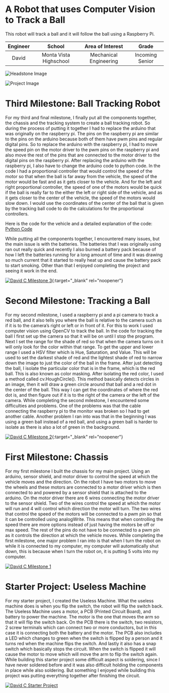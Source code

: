 ﻿# A Robot that uses Computer Vision to Track a Ball
This robot will track a ball and it will follow the ball using a Raspberry Pi.

| **Engineer** | **School** | **Area of Interest** | **Grade** |
|:--:|:--:|:--:|:--:|
| David | Monta Vista Highschool | Mechanical Engineering | Incoming Senior

![Headstone Image](https://lh3.googleusercontent.com/pw/AM-JKLVbcVsXtbVDlJuw0to8qprEm4nzvpmechAxXFTnBjrnaQnZk5eflwQXT3I46UE1jroaWahA_ZodNRUtbbHt7iFZwZqHAU7C8B2Qf57jLTXL7Mm-1x0gQ9uiL_iphZOY8YwViqiN2oftpD9LLPRMid0=s1934-no?authuser=0)

![Project Image](https://lh3.googleusercontent.com/tOqyTUoC3ask_Ot1INQlVyUBfarqkv_xvjJJ1TBR5UhxIvoH_E6EZuh_RP8Nvu3RbjaDTdOuLxUfWw2IhrR1hmUxush5usUF50mcTsLLIETjn0NXVe4g-xz4ekcJVpcMBzp8Oq3SYVo_Ie6f48iIEeIpKQz9v7RMPsT9k_-9xNZt8rD1XrdTz0H94GSSLjGev4bS53SsTB5cTlKv7wwmfud7FzXdpaxouWoBMQisX3wXS9JNvhXA_E7FfeBTLdoFK2hr4VbLJQC5hSfp9wx3bdMTFkyblBk_282Jp4w1QrByarFPxhyUUrcEEBkoOoU5Ptyv4UKgluDyudT0e9kmv91DWY1BZnkcZsIMCj87yEQamWMU9RzD7vopzU7MiE_cWYueSpqOfzhdfjYW-q14eWLw_CxDHazn6LwPaCn-gIkfQMxthF3WivtK6efVN-MPTfitct0KMj8OZoyBl6McjFlJbuhc59XH08O7zbq0aEQtSQSu49m9zp6L4MyCVFoEZp5tTtc50WSuGUaZ6XdYddtyZO-K8xetpZBx1vOvHyc1jOCzjQSe0Rnkv0EFHTG1kXszs7_I7griqGUMTC1f-X_xGjAK24Hd_J8cpw7Rmb4TmP98nf6uhnnznCUjbXIpIIg0w1R917MJxND3FzXDyGpaR_zmmntYdtHtNNpN9V4coCBuEhhrfQZjBfouGU7Jzja1wD7CiqSAn2ZVWiajzxnNRoXRFCl_QPyzOBT2tjkVYwKFw3_TGsNqzMI=w756-h1007-no?authuser=0)
  
# Third Milestone: Ball Tracking Robot
For my third and final milestone, I finally put all the components together, the chassis and the tracking system to create a ball tracking robot. So during the process of putting it together I had to replace the arduino that was originally on the raspberry pi. The pins on the raspberry pi are similar to the pins on the arduino because both of them have pwm pins and regular digital pins. So to replace the arduino with the raspberry pi, I had to move the speed pin on the motor driver to the pwm pins on the raspberry pi and also move the rest of the pins that are connected to the motor driver to the digital pins on the raspberry pi. After replacing the arduino with the raspberry pi, I also have to change the arduino code to python code. In the code I had a proportional controller that would control the speed of the motor so that when the ball is far away from the vehicle, the speed of the motor would be fast and as it gets closer to the vehicle. And for the left and right proportional controller, the speed of one of the motors would be quick if the ball is really far to the either the left or right side of the vehicle, and as it gets closer to the center of the vehicle, the speed of the motors would slow down. I would use the coordinates of the center of the ball that is given by the tracking ball code to do the calculations for the proportional controllers.

Here is the code for the vehicle and a detailed explanation of the code: [Python Code](https://github.com/BlueStamp-Engineering-2022/David_BSE_Project)

While putting all the components together, I encountered many issues, but the main issue is with the batteries. The batteries that I was originally using ran out really quick and recently I also burned a battery pack because of how I left the batteries running for a long amount of time and it was drawing so much current that it started to really heat up and cause the battery pack to start smoking. Other than that I enjoyed completing the project and seeing it work in the end.


[![David C Milestone 3](https://res.cloudinary.com/marcomontalbano/image/upload/v1658351180/video_to_markdown/images/youtube--6Doy682EGRU-c05b58ac6eb4c4700831b2b3070cd403.jpg)](https://www.youtube.com/watch?v=6Doy682EGRU "David C Milestone 3"){:target="_blank" rel="noopener"}

# Second Milestone: Tracking a Ball

For my second milestone, I used a raspberry pi and a pi camera to track a red ball, and it also tells you where the ball is relative to the camera such as if it is to the camera’s right or left or in front of it. For this to work I used computer vision using OpenCV to track the ball. In the code for tracking the ball I first set up the camera so that it will be on until I stop the program. Next I set the range for the shade of red so that when the camera turns on it will only look for the color within that range. To get the upper and lower range I used a HSV filter which is Hue, Saturation, and Value. This will be used to set the darkest shade of red and the lightest shade of red to narrow down the image to just the color of the ball in the frame. After just detecting the ball, I isolate the particular color that is in the frame, which is the red ball. This is also known as color masking. After isolating the red color, I used a method called cv.HoughCircle(). This method basically detects circles in an image, then it will draw a green circle around that ball and a red dot in the center of the ball. This way I can get the coordinates of where the red dot is, and then figure out if it is to the right of the camera or the left of the camera. While completing the second milestone, I encountered some difficulties and problems. One of the problems was that the cable connecting the raspberry pi to the monitor was broken so I had to get another cable. Another problem I ran into was that in the beginning I was using a green ball instead of a red ball, and using a green ball is harder to isolate as there is also a lot of green in the background.

[![David C Milestone 2](https://res.cloudinary.com/marcomontalbano/image/upload/v1658266488/video_to_markdown/images/youtube--RTmboxN7S_E-c05b58ac6eb4c4700831b2b3070cd403.jpg)](https://www.youtube.com/watch?v=RTmboxN7S_E "David C Milestone 2"){:target="_blank" rel="noopener"}
# First Milestone: Chassis
  

For my first milestone I built the chassis for my main project. Using an arduino, sensor shield, and motor driver to control the speed at which the vehicle moves and the direction. On the robot I have two motors to move the wheels and these motors are connected to a motor driver which is then connected to and powered by a sensor shield that is attached to the arduino. On the motor driver there are 6 wires connecting the motor driver to the sensor shield. Two of the wires control the speed at which the motor will run and 4 will control which direction the motor will turn. The two wires that control the speed of the motors will be connected to a pwm pin so that it can be controlled using analogWrite. This means that when controlling the speed there are more options instead of just having the motors be off or max speed. The rest of the pins do not have to be connected to a pwm pin as it controls the direction at which the vehicle moves. While completing the first milestone, one major problem I ran into is that when I turn the robot on while it is connected to my computer, my computer will automatically shut down, this is because when I turn the robot on, it is putting 5 volts into my computer.


[![David C Milestone 1](https://res.cloudinary.com/marcomontalbano/image/upload/v1656107664/video_to_markdown/images/youtube--TsNfXT9q5ho-c05b58ac6eb4c4700831b2b3070cd403.jpg)](https://www.youtube.com/watch?v=TsNfXT9q5ho "David C Milestone 1")

# Starter Project: Useless Machine
  

For my starter project, I created the Useless Machine. What the useless machine does is when you flip the switch, the robot will flip the switch back. The Useless Machine uses a motor, a PCB (Printed Circuit Board), and battery to power the machine. The motor is the one that moves the arm so that it will flip the switch back. On the PCB there is the switch, two resistors, 2 screw terminals which can connect two or more conductors, but in this case it is connecting both the battery and the motor. The PCB also includes a LED which changes to green when the switch is flipped by a person and it turns red when the machine flips the switch. And lastly it also has a snap switch which basically stops the circuit. When the switch is flipped it will cause the motor to move which will move the arm to flip the switch again. While building this starter project some difficult aspect is soldering, since I have never soldered before and it was also difficult holding the components in place while also soldering. But something I enjoyed while building this project was putting everything together after finishing the circuit. 


[![David C Starter Project](https://res.cloudinary.com/marcomontalbano/image/upload/v1655500037/video_to_markdown/images/youtube--eJ2ibpvaais-c05b58ac6eb4c4700831b2b3070cd403.jpg)](https://www.youtube.com/watch?v=eJ2ibpvaais "David C Starter Project")
